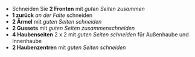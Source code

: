 
 - Schneiden Sie **2 Fronten** mit _guten Seiten zusammen_
 - **1 zurück** _an der Falte_ schneiden
 - **2 Ärmel** mit _guten Seiten schneiden_
 - **2 Gussets** mit _guten Seiten zusammenschneiden_
 - **4 Haubenseiten** 2 x 2 mit _guten Seiten schneiden_ für Außenhaube und Innenhaube
 - **2 Haubenzentren** mit _guten Seiten schneiden_

